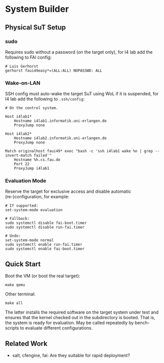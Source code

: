 # System Builder


<a id="org1cc4dea"></a>

## Physical SuT Setup


<a id="orgdd06512"></a>

### sudo

Requires sudo without a password (on the target only), for I4 lab add the following to FAI config:

    # Luis Gerhorst
    gerhorst faui49easy*=(ALL:ALL) NOPASSWD: ALL


<a id="orgfad8b95"></a>

### Wake-on-LAN

SSH config must auto-wake the target SuT using WoL if it is suspended, for I4 lab add the following to `.ssh/config`:

    # On the control system.
    
    Host i4lab1*
    	Hostname i4lab1.informatik.uni-erlangen.de
    	ProxyJump none
    
    Host i4lab2*
    	Hostname i4lab2.informatik.uni-erlangen.de
    	ProxyJump none
    
    Match originalhost faui49* exec "bash -c 'ssh i4lab1 wake %n | grep --invert-match failed'"
    	Hostname %h.cs.fau.de
    	Port 22
    	ProxyJump i4lab1


<a id="org30cd941"></a>

### Evaluation Mode

Reserve the target for exclusive access and disable automatic (re-)configuration, for example:

    # If supported:
    set-system-mode evaluation
    
    # Fallback:
    sudo systemctl disable fai-boot.timer
    sudo systemctl disable run-fai.timer
    
    # Undo:
    set-system-mode normal
    sudo systemctl enable run-fai.timer
    sudo systemctl enable fai-boot.timer


## Quick Start

Boot the VM (or boot the real target):

    make qemu

Other terminal:

    make all

The latter installs the required software on the target system under test and ensures that the kernel checked out in the subdirectory is booted. That is, the system is ready for evaluation. May be called repeatedly by bench-scripts to evaluate different configurations.


## Related Work

-   salt, cfengine, fai: Are they suitable for rapid deployment?

